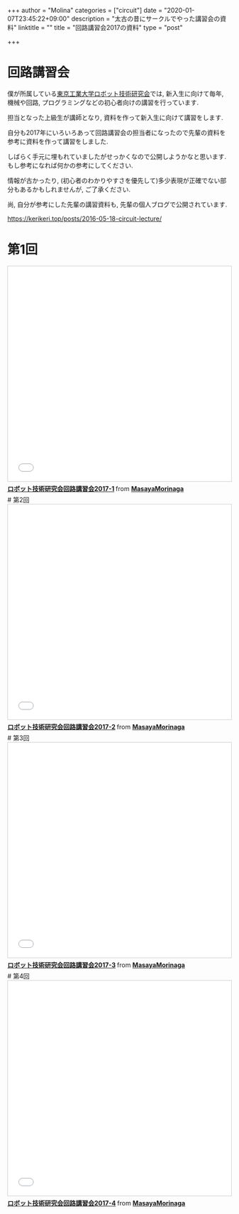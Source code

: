 +++
author = "Molina"
categories = ["circuit"]
date = "2020-01-07T23:45:22+09:00"
description = "太古の昔にサークルでやった講習会の資料"
linktitle = ""
title = "回路講習会2017の資料"
type = "post"

+++
# 回路講習会
僕が所属している[東京工業大学ロボット技術研究会](https://www.rogiken.org/)では, 新入生に向けて毎年, 機械や回路, プログラミングなどの初心者向けの講習を行っています. 

担当となった上級生が講師となり, 資料を作って新入生に向けて講習をします. 

自分も2017年にいろいろあって回路講習会の担当者になったので先輩の資料を参考に資料を作って講習をしました.

しばらく手元に埋もれていましたがせっかくなので公開しようかなと思います. もし参考になれば何かの参考にしてください. 

情報が古かったり, (初心者のわかりやすさを優先して)多少表現が正確でない部分もあるかもしれませんが, ご了承ください. 

尚, 自分が参考にした先輩の講習資料も, 先輩の個人ブログで公開されています. 

https://kerikeri.top/posts/2016-05-18-circuit-lecture/

# 第1回
<iframe src="//www.slideshare.net/slideshow/embed_code/key/LmC6GB9m0zPZ96" width="595" height="485" frameborder="0" marginwidth="0" marginheight="0" scrolling="no" style="border:1px solid #CCC; border-width:1px; margin-bottom:5px; max-width: 100%;" allowfullscreen> </iframe> <div style="margin-bottom:5px"> <strong> <a href="//www.slideshare.net/MasayaMorinaga/20171-216567246" title="ロボット技術研究会回路講習会2017-1" target="_blank">ロボット技術研究会回路講習会2017-1</a> </strong> from <strong><a href="https://www.slideshare.net/MasayaMorinaga" target="_blank">MasayaMorinaga</a></strong> </div>
# 第2回
<iframe src="//www.slideshare.net/slideshow/embed_code/key/FvCv5BVcqnHKrQ" width="595" height="485" frameborder="0" marginwidth="0" marginheight="0" scrolling="no" style="border:1px solid #CCC; border-width:1px; margin-bottom:5px; max-width: 100%;" allowfullscreen> </iframe> <div style="margin-bottom:5px"> <strong> <a href="//www.slideshare.net/MasayaMorinaga/20172-216571265" title="ロボット技術研究会回路講習会2017-2" target="_blank">ロボット技術研究会回路講習会2017-2</a> </strong> from <strong><a href="https://www.slideshare.net/MasayaMorinaga" target="_blank">MasayaMorinaga</a></strong> </div>
# 第3回
<iframe src="//www.slideshare.net/slideshow/embed_code/key/k0IJVnV2v8zm8P" width="595" height="485" frameborder="0" marginwidth="0" marginheight="0" scrolling="no" style="border:1px solid #CCC; border-width:1px; margin-bottom:5px; max-width: 100%;" allowfullscreen> </iframe> <div style="margin-bottom:5px"> <strong> <a href="//www.slideshare.net/MasayaMorinaga/20173-216571490" title="ロボット技術研究会回路講習会2017-3" target="_blank">ロボット技術研究会回路講習会2017-3</a> </strong> from <strong><a href="https://www.slideshare.net/MasayaMorinaga" target="_blank">MasayaMorinaga</a></strong> </div>
# 第4回
<iframe src="//www.slideshare.net/slideshow/embed_code/key/rkhoqlqCiOlTBG" width="595" height="485" frameborder="0" marginwidth="0" marginheight="0" scrolling="no" style="border:1px solid #CCC; border-width:1px; margin-bottom:5px; max-width: 100%;" allowfullscreen> </iframe> <div style="margin-bottom:5px"> <strong> <a href="//www.slideshare.net/MasayaMorinaga/20174-216572094" title="ロボット技術研究会回路講習会2017-4" target="_blank">ロボット技術研究会回路講習会2017-4</a> </strong> from <strong><a href="https://www.slideshare.net/MasayaMorinaga" target="_blank">MasayaMorinaga</a></strong> </div>
